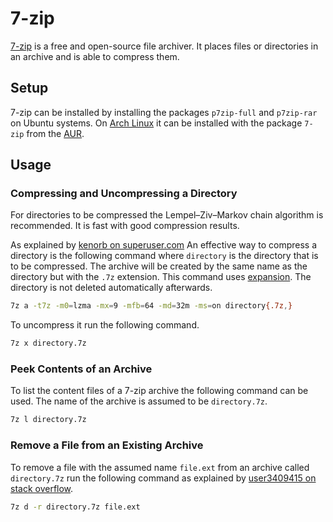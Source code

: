 # 7-zip

[7-zip](https://7-zip.org/) is a free and open-source file archiver.
It places files or directories in an archive and is able to compress them.

## Setup

7-zip can be installed by installing the packages `p7zip-full` and `p7zip-rar` on Ubuntu systems.
On [Arch Linux](/wiki/linux/arch-linux.md) it can be installed with the package `7-zip`
from the [AUR](/wiki/linux/package_manager.md#arch-linux-pacman-and-yay).

## Usage

### Compressing and Uncompressing a Directory

For directories to be compressed the Lempel–Ziv–Markov chain algorithm is recommended.
It is fast with good compression results.

As explained by
[kenorb on superuser.com](https://superuser.com/questions/281573/what-are-the-best-options-to-use-when-compressing-files-using-7-zip)
An effective way to compress a directory is the following command where `directory` is the directory
that is to be compressed.
The archive will be created by the same name as the directory but with the `.7z` extension.
This command uses [expansion](/wiki/linux/shell.md#expansion).
The directory is not deleted automatically afterwards.

```sh
7z a -t7z -m0=lzma -mx=9 -mfb=64 -md=32m -ms=on directory{.7z,}
```

To uncompress it run the following command.

```sh
7z x directory.7z
```

### Peek Contents of an Archive

To list the content files of a 7-zip archive the following command can be used.
The name of the archive is assumed to be `directory.7z`.

```sh
7z l directory.7z
```

### Remove a File from an Existing Archive

To remove a file with the assumed name `file.ext` from an archive called `directory.7z` run the
following command as explained by
[user3409415 on stack overflow](https://stackoverflow.com/questions/22344587/how-to-delete-a-file-from-multiple-zip-archives-using-7-zip).

```sh
7z d -r directory.7z file.ext
```
